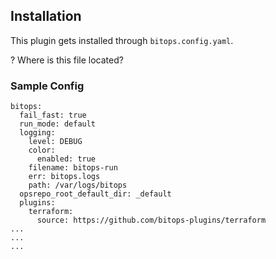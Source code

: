 ## Installation

This plugin gets installed through ```bitops.config.yaml```.

? Where is this file located?

### Sample Config

```
bitops:
  fail_fast: true 
  run_mode: default
  logging:      
    level: DEBUG
    color:
      enabled: true
    filename: bitops-run
    err: bitops.logs
    path: /var/logs/bitops
  opsrepo_root_default_dir: _default
  plugins:    
    terraform:
      source: https://github.com/bitops-plugins/terraform
...
...
...

```
